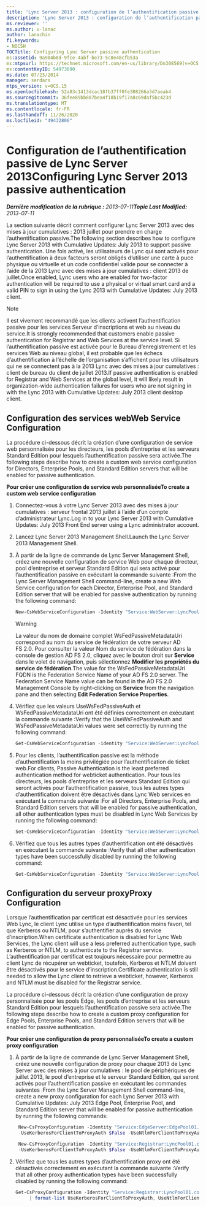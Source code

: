 ```yaml
---
title: 'Lync Server 2013 : configuration de l’authentification passive'
description: 'Lync Server 2013 : configuration de l’authentification passive.'
ms.reviewer: ''
ms.author: v-lanac
author: lanachin
f1.keywords:
- NOCSH
TOCTitle: Configuring Lync Server passive authentication
ms:assetid: 9a904b8d-9fce-4abf-be73-5c8e48cfb53a
ms:mtpsurl: https://technet.microsoft.com/en-us/library/Dn308569(v=OCS.15)
ms:contentKeyID: 54973690
ms.date: 07/23/2014
manager: serdars
mtps_version: v=OCS.15
ms.openlocfilehash: 52a83c1413dcac18fb37ff0fe308266a3d7aeab4
ms.sourcegitcommit: 36fee89bb887bea4f18b19f17a8c69daf5bc423d
ms.translationtype: MT
ms.contentlocale: fr-FR
ms.lasthandoff: 11/26/2020
ms.locfileid: "49432806"
---
```

# <a name="configuring-lync-server-2013-passive-authentication"></a><span data-ttu-id="ff747-103">Configuration de l’authentification passive de Lync Server 2013</span><span class="sxs-lookup"><span data-stu-id="ff747-103">Configuring Lync Server 2013 passive authentication</span></span>

<div data-xmlns="http://www.w3.org/1999/xhtml">

<div class="topic" data-xmlns="http://www.w3.org/1999/xhtml" data-msxsl="urn:schemas-microsoft-com:xslt" data-cs="https://msdn.microsoft.com/">

<div data-asp="https://msdn2.microsoft.com/asp">



</div>

<div id="mainSection">

<div id="mainBody"><span data-ttu-id="ff747-104">

<span> </span></span><span class="sxs-lookup"><span data-stu-id="ff747-104">

<span> </span></span></span>

<span data-ttu-id="ff747-105">_**Dernière modification de la rubrique :** 2013-07-11_</span><span class="sxs-lookup"><span data-stu-id="ff747-105">_**Topic Last Modified:** 2013-07-11_</span></span>

<span data-ttu-id="ff747-106">La section suivante décrit comment configurer Lync Server 2013 avec des mises à jour cumulatives : 2013 juillet pour prendre en charge l’authentification passive.</span><span class="sxs-lookup"><span data-stu-id="ff747-106">The following section describes how to configure Lync Server 2013 with Cumulative Updates: July 2013 to support passive authentication.</span></span> <span data-ttu-id="ff747-107">Une fois activé, les utilisateurs de Lync qui sont activés pour l’authentification à deux facteurs seront obligés d’utiliser une carte à puce physique ou virtuelle et un code confidentiel valide pour se connecter à l’aide de la 2013 Lync avec des mises à jour cumulatives : client 2013 de juillet.</span><span class="sxs-lookup"><span data-stu-id="ff747-107">Once enabled, Lync users who are enabled for two-factor authentication will be required to use a physical or virtual smart card and a valid PIN to sign in using the Lync 2013 with Cumulative Updates: July 2013 client.</span></span>

<div class="">


> [!NOTE]  
> <span data-ttu-id="ff747-108">Il est vivement recommandé que les clients activent l’authentification passive pour les services Serveur d’inscriptions et web au niveau du service.</span><span class="sxs-lookup"><span data-stu-id="ff747-108">It is strongly recommended that customers enable passive authentication for Registrar and Web Services at the service level.</span></span> <span data-ttu-id="ff747-109">Si l’authentification passive est activée pour le Bureau d’enregistrement et les services Web au niveau global, il est probable que les échecs d’authentification à l’échelle de l’organisation s’affichent pour les utilisateurs qui ne se connectent pas à la 2013 Lync avec des mises à jour cumulatives : client de bureau du client de juillet 2013.</span><span class="sxs-lookup"><span data-stu-id="ff747-109">If passive authentication is enabled for Registrar and Web Services at the global level, it will likely result in organization-wide authentication failures for users who are not signing in with the Lync 2013 with Cumulative Updates: July 2013 client desktop client.</span></span>



</div>

<div>

## <a name="web-service-configuration"></a><span data-ttu-id="ff747-110">Configuration des services web</span><span class="sxs-lookup"><span data-stu-id="ff747-110">Web Service Configuration</span></span>

<span data-ttu-id="ff747-111">La procédure ci-dessous décrit la création d’une configuration de service web personnalisée pour les directeurs, les pools d’entreprise et les serveurs Standard Edition pour lesquels l’authentification passive sera activée.</span><span class="sxs-lookup"><span data-stu-id="ff747-111">The following steps describe how to create a custom web service configuration for Directors, Enterprise Pools, and Standard Edition servers that will be enabled for passive authentication.</span></span>

<span data-ttu-id="ff747-112">**Pour créer une configuration de service web personnalisée**</span><span class="sxs-lookup"><span data-stu-id="ff747-112">**To create a custom web service configuration**</span></span>

1.  <span data-ttu-id="ff747-113">Connectez-vous à votre Lync Server 2013 avec des mises à jour cumulatives : serveur frontal 2013 juillet à l’aide d’un compte d’administrateur Lync.</span><span class="sxs-lookup"><span data-stu-id="ff747-113">Log in to your Lync Server 2013 with Cumulative Updates: July 2013 Front End server using a Lync administrator account.</span></span>

2.  <span data-ttu-id="ff747-114">Lancez Lync Server 2013 Management Shell.</span><span class="sxs-lookup"><span data-stu-id="ff747-114">Launch the Lync Server 2013 Management Shell.</span></span>

3.  <span data-ttu-id="ff747-115">À partir de la ligne de commande de Lync Server Management Shell, créez une nouvelle configuration de service Web pour chaque directeur, pool d’entreprise et serveur Standard Edition qui sera activé pour l’authentification passive en exécutant la commande suivante :</span><span class="sxs-lookup"><span data-stu-id="ff747-115">From the Lync Server Management Shell command-line, create a new Web Service configuration for each Director, Enterprise Pool, and Standard Edition server that will be enabled for passive authentication by running the following command:</span></span>
    ```powershell
    New-CsWebServiceConfiguration -Identity "Service:WebServer:LyncPool01.contoso.com" -UseWsFedPassiveAuth $true -WsFedPassiveMetadataUri https://dc.contoso.com/federationmetadata/2007-06/federationmetadata.xml
    ```

    <div class="">
    

    > [!WARNING]  
    > <span data-ttu-id="ff747-p103">La valeur du nom de domaine complet WsFedPassiveMetadataUri correspond au nom du service de fédération de votre serveur AD FS 2.0. Pour consulter la valeur Nom du service de fédération dans la console de gestion AD FS 2.0, cliquez avec le bouton droit sur <STRONG>Service</STRONG> dans le volet de navigation, puis sélectionnez <STRONG>Modifier les propriétés du service de fédération</STRONG>.</span><span class="sxs-lookup"><span data-stu-id="ff747-p103">The value for the WsFedPassiveMetadataUri FQDN is the Federation Service Name of your AD FS 2.0 server. The Federation Service Name value can be found in the AD FS 2.0 Management Console by right-clicking on <STRONG>Service</STRONG> from the navigation pane and then selecting <STRONG>Edit Federation Service Properties</STRONG>.</span></span>

    
    </div>

4.  <span data-ttu-id="ff747-118">Vérifiez que les valeurs UseWsFedPassiveAuth et WsFedPassiveMetadataUri ont été définies correctement en exécutant la commande suivante :</span><span class="sxs-lookup"><span data-stu-id="ff747-118">Verify that the UseWsFedPassiveAuth and WsFedPassiveMetadataUri values were set correctly by running the following command:</span></span>
     ```powershell
     Get-CsWebServiceConfiguration -identity "Service:WebServer:LyncPool01.contoso.com" | format-list UseWsFedPassiveAuth, WsFedPassiveMetadataUri
     ```
5.  <span data-ttu-id="ff747-119">Pour les clients, l’authentification passive est la méthode d’authentification la moins privilégiée pour l’authentification de ticket web.</span><span class="sxs-lookup"><span data-stu-id="ff747-119">For clients, Passive Authentication is the least preferred authentication method for webticket authentication.</span></span> <span data-ttu-id="ff747-120">Pour tous les directeurs, les pools d’entreprise et les serveurs Standard Edition qui seront activés pour l’authentification passive, tous les autres types d’authentification doivent être désactivés dans Lync Web services en exécutant la commande suivante :</span><span class="sxs-lookup"><span data-stu-id="ff747-120">For all Directors, Enterprise Pools, and Standard Edition servers that will be enabled for passive authentication, all other authentication types must be disabled in Lync Web Services by running the following command:</span></span>
    ```powershell
    Set-CsWebServiceConfiguration -Identity "Service:WebServer:LyncPool01.contoso.com" -UseCertificateAuth $false -UsePinAuth $false -UseWindowsAuth NONE
     ```
6.  <span data-ttu-id="ff747-121">Vérifiez que tous les autres types d’authentification ont été désactivés en exécutant la commande suivante :</span><span class="sxs-lookup"><span data-stu-id="ff747-121">Verify that all other authentication types have been successfully disabled by running the following command:</span></span>
    ```powershell
    Get-CsWebServiceConfiguration -Identity "Service:WebServer:LyncPool01.contoso.com" | format-list UseCertificateAuth, UsePinAuth, UseWindowsAuth
     ```
</div>

<div>

## <a name="proxy-configuration"></a><span data-ttu-id="ff747-122">Configuration du serveur proxy</span><span class="sxs-lookup"><span data-stu-id="ff747-122">Proxy Configuration</span></span>

<span data-ttu-id="ff747-123">Lorsque l’authentification par certificat est désactivée pour les services Web Lync, le client Lync utilise un type d’authentification moins favori, tel que Kerberos ou NTLM, pour s’authentifier auprès du service d’inscription.</span><span class="sxs-lookup"><span data-stu-id="ff747-123">When certificate authentication is disabled for Lync Web Services, the Lync client will use a less preferred authentication type, such as Kerberos or NTLM, to authenticate to the Registrar service.</span></span> <span data-ttu-id="ff747-124">L’authentification par certificat est toujours nécessaire pour permettre au client Lync de récupérer un webticket, toutefois, Kerberos et NTLM doivent être désactivés pour le service d’inscription.</span><span class="sxs-lookup"><span data-stu-id="ff747-124">Certificate authentication is still needed to allow the Lync client to retrieve a webticket, however, Kerberos and NTLM must be disabled for the Registrar service.</span></span>

<span data-ttu-id="ff747-125">La procédure ci-dessous décrit la création d’une configuration de proxy personnalisée pour les pools Edge, les pools d’entreprise et les serveurs Standard Edition pour lesquels l’authentification passive sera activée.</span><span class="sxs-lookup"><span data-stu-id="ff747-125">The following steps describe how to create a custom proxy configuration for Edge Pools, Enterprise Pools, and Standard Edition servers that will be enabled for passive authentication.</span></span>

<span data-ttu-id="ff747-126">**Pour créer une configuration de proxy personnalisée**</span><span class="sxs-lookup"><span data-stu-id="ff747-126">**To create a custom proxy configuration**</span></span>

1.  <span data-ttu-id="ff747-127">À partir de la ligne de commande de Lync Server Management Shell, créez une nouvelle configuration de proxy pour chaque 2013 de Lync Server avec des mises à jour cumulatives : le pool de périphériques de juillet 2013, le pool d’entreprise et le serveur Standard Edition, qui seront activés pour l’authentification passive en exécutant les commandes suivantes :</span><span class="sxs-lookup"><span data-stu-id="ff747-127">From the Lync Server Management Shell command-line, create a new proxy configuration for each Lync Server 2013 with Cumulative Updates: July 2013 Edge Pool, Enterprise Pool, and Standard Edition server that will be enabled for passive authentication by running the following commands:</span></span>
    
       ```powershell
        New-CsProxyConfiguration -Identity "Service:EdgeServer:EdgePool01.contoso.com" 
        -UseKerberosForClientToProxyAuth $False -UseNtlmForClientToProxyAuth $False
       ```
    
       ```powershell
        New-CsProxyConfiguration -Identity "Service:Registrar:LyncPool01.contoso.com" 
        -UseKerberosForClientToProxyAuth $False -UseNtlmForClientToProxyAuth $False
       ```

2.  <span data-ttu-id="ff747-128">Vérifiez que tous les autres types d’authentification proxy ont été désactivés correctement en exécutant la commande suivante :</span><span class="sxs-lookup"><span data-stu-id="ff747-128">Verify that all other proxy authentication types have been successfully disabled by running the following command:</span></span>
    ```powershell
    Get-CsProxyConfiguration -Identity "Service:Registrar:LyncPool01.contoso.com"
         | format-list UseKerberosForClientToProxyAuth, UseNtlmForClientToProxyAuth, UseCertifcateForClientToProxyAuth
     ```
<span data-ttu-id="ff747-129"></div>

</div>

<span> </span>

</div>

</div>

</span><span class="sxs-lookup"><span data-stu-id="ff747-129"></div>

</div>

<span> </span>

</div>

</div>

</span></span></div>

